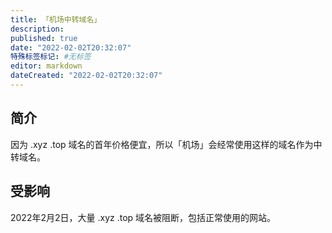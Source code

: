 ```yaml
---
title: 「机场中转域名」
description:
published: true
date: "2022-02-02T20:32:07"
特殊标签标记: #无标签
editor: markdown
dateCreated: "2022-02-02T20:32:07"
---
```


## 简介

因为 .xyz .top 域名的首年价格便宜，所以「机场」会经常使用这样的域名作为中转域名。

## 受影响

2022年2月2日，大量 .xyz .top 域名被阻断，包括正常使用的网站。

<!--消息来源自永久失效的链接 Telegram：
https://t.me/blueskyxnblog/4324
-->
